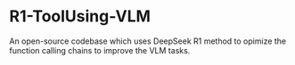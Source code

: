 # R1-ToolUsing-VLM
An open-source codebase which uses DeepSeek R1 method to opimize the function calling chains to improve the VLM tasks.
